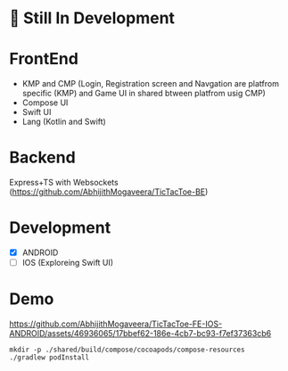 # 🚨 Still In Development

# FrontEnd
* KMP and CMP (Login, Registration screen and Navgation are platfrom specific (KMP) and Game UI in shared btween platfrom usig CMP)
* Compose UI
* Swift UI
* Lang (Kotlin and Swift)

# Backend
Express+TS with Websockets (https://github.com/AbhijithMogaveera/TicTacToe-BE)

# Development 
- [x] ANDROID
- [ ] IOS (Exploreing Swift UI)

# Demo

https://github.com/AbhijithMogaveera/TicTacToe-FE-IOS-ANDROID/assets/46936065/17bbef62-186e-4cb7-bc93-f7ef37363cb6


```shell
mkdir -p ./shared/build/compose/cocoapods/compose-resources
./gradlew podInstall
```